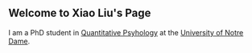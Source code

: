 ## Welcome to Xiao Liu's Page

I am a PhD student in [Quantitative Psyhology](https://psychology.nd.edu/graduate-programs/areas-of-study/quantitative/) at the [University of Notre Dame](https://www.nd.edu). 
<!-- For more details, see [CV](https://github.com/xliu12/xliu.github.io/blob/gh-pages/CV.XLiu.pdf).-->


